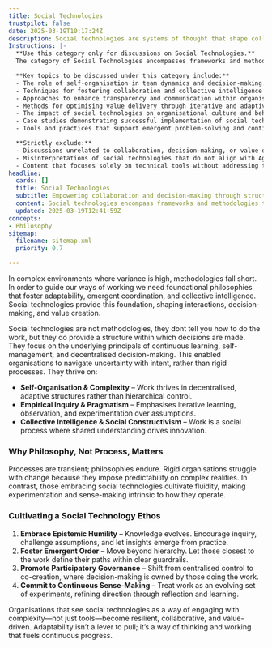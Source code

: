 ```yaml
---
title: Social Technologies
trustpilot: false
date: 2025-03-19T10:17:24Z
description: Social technologies are systems of thought that shape collaboration, decision-making, and adaptability. Rooted in self-organisation and continuous learning, they enable organisations to evolve, innovate, and create sustainable value.
Instructions: |-
  **Use this category only for discussions on Social Technologies.**  
  The category of Social Technologies encompasses frameworks and methodologies that promote collaboration, enhance decision-making, and optimise value delivery within organisations. It is grounded in principles of self-organisation, adaptability, and continuous improvement, enabling teams to effectively navigate complexity and respond to change. Social technologies aim to foster transparency, collective intelligence, and emergent problem-solving, thereby empowering organisations to drive innovation, agility, and sustainable value creation in dynamic environments.

  **Key topics to be discussed under this category include:**
  - The role of self-organisation in team dynamics and decision-making.
  - Techniques for fostering collaboration and collective intelligence among team members.
  - Approaches to enhance transparency and communication within organisations.
  - Methods for optimising value delivery through iterative and adaptive processes.
  - The impact of social technologies on organisational culture and behaviour.
  - Case studies demonstrating successful implementation of social technologies in Agile and DevOps contexts.
  - Tools and practices that support emergent problem-solving and continuous improvement.

  **Strictly exclude:**
  - Discussions unrelated to collaboration, decision-making, or value delivery.
  - Misinterpretations of social technologies that do not align with Agile, DevOps, or Lean principles.
  - Content that focuses solely on technical tools without addressing the underlying social frameworks.
headline:
  cards: []
  title: Social Technologies
  subtitle: Empowering collaboration and decision-making through structured approaches for navigating complexity and driving sustainable value creation.
  content: Social technologies encompass frameworks and methodologies that enhance collaboration, decision-making, and value delivery within organisations. They emphasise self-organisation, adaptability, and continuous improvement, enabling teams to effectively navigate complexity, foster transparency, and leverage collective intelligence to drive innovation and sustainable outcomes in ever-changing environments.
  updated: 2025-03-19T12:41:59Z
concepts:
- Philosophy
sitemap:
  filename: sitemap.xml
  priority: 0.7

---
```

In complex environments where variance is high, methodologies fall short. In order to guide our ways of working we need foundational philosophies that foster adaptability, emergent coordination, and collective intelligence. Social technologies provide this foundation, shaping interactions, decision-making, and value creation.

Social technologies are not methodologies, they dont tell you how to do the work, but they do provide a structure within which decisions are made. They focus on the underlying principals of continuous learning, self-management, and decentralised decision-making. This enabled organisations to navigate uncertainty with intent, rather than rigid processes. They thrive on:

- **Self-Organisation & Complexity** – Work thrives in decentralised, adaptive structures rather than hierarchical control.
- **Empirical Inquiry & Pragmatism** – Emphasises iterative learning, observation, and experimentation over assumptions.
- **Collective Intelligence & Social Constructivism** – Work is a social process where shared understanding drives innovation.

### Why Philosophy, Not Process, Matters

Processes are transient; philosophies endure. Rigid organisations struggle with change because they impose predictability on complex realities. In contrast, those embracing social technologies cultivate fluidity, making experimentation and sense-making intrinsic to how they operate.

### Cultivating a Social Technology Ethos

1. **Embrace Epistemic Humility** – Knowledge evolves. Encourage inquiry, challenge assumptions, and let insights emerge from practice.
2. **Foster Emergent Order** – Move beyond hierarchy. Let those closest to the work define their paths within clear guardrails.
3. **Promote Participatory Governance** – Shift from centralised control to co-creation, where decision-making is owned by those doing the work.
4. **Commit to Continuous Sense-Making** – Treat work as an evolving set of experiments, refining direction through reflection and learning.

Organisations that see social technologies as a way of engaging with complexity—not just tools—become resilient, collaborative, and value-driven. Adaptability isn’t a lever to pull; it’s a way of thinking and working that fuels continuous progress.
